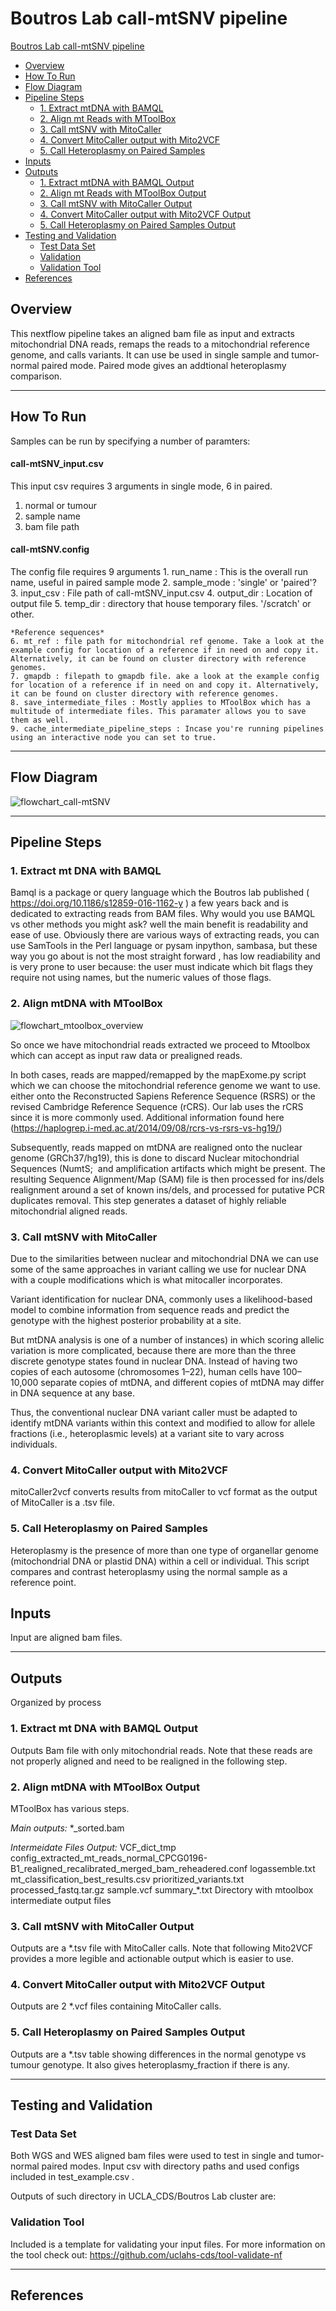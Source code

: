 # Boutros Lab call-mtSNV pipeline

 [Boutros Lab call-mtSNV pipeline](#Boutros-Lab-call-mtSNV-pipeline)
  - [Overview](#overview)
  - [How To Run](#how-to-run)
  - [Flow Diagram](#flow-diagram)
  - [Pipeline Steps](#pipeline-steps)
     - [1. Extract mtDNA with BAMQL](#1-Extract-mtDNA-with-BAMQL)
     - [2. Align mt Reads with MToolBox](#2-Align-mt-Reads-with-MToolBox)
     - [3. Call mtSNV with MitoCaller](#3-Call-mtSNV-with-MitoCaller)
     - [4. Convert MitoCaller output with Mito2VCF](#4-Convert-MitoCaller-output-with-Mito2VCF)
     - [5. Call Heteroplasmy on Paired Samples](#5-Call-Heteroplasmy-on-Paired-Samples)
  - [Inputs](#inputs)
  - [Outputs](#outputs)
     - [1. Extract mtDNA with BAMQL Output](#1-Extract-mtDNA-with-BAMQL-Output)
     - [2. Align mt Reads with MToolBox Output](#2-Align-mt-Reads-with-MToolBox-Output)
     - [3. Call mtSNV with MitoCaller Output](#3-Call-mtSNV-with-MitoCaller-Output)
     - [4. Convert MitoCaller output with Mito2VCF Output](#4-Convert-MitoCaller-output-with-Mito2VCF-Output)
     - [5. Call Heteroplasmy on Paired Samples Output](#5-Call-Heteroplasmy-on-Paired-Samples-Output)
  - [Testing and Validation](#testing-and-validation)
    - [Test Data Set](#test-data-set)
    - [Validation ](#validation-version-number)
    - [Validation Tool](#validation-tool)
  - [References](#references)

## Overview
This nextflow pipeline takes an aligned bam file as input and extracts mitochondrial DNA reads, remaps the reads to a mitochondrial reference genome, and  calls variants. It can use be used in single sample and tumor-normal paired mode. Paired mode gives an addtional heteroplasmy comparison.
___

## How To Run
Samples can be run by specifying a number of paramters:

#### call-mtSNV_input.csv
This input csv requires 3 arguments in single mode, 6 in paired. 
1. normal or tumour
2. sample name
3. bam file path


#### call-mtSNV.config
The config file requires 9 arguments
    1. run_name : This is the overall run name, useful in paired sample mode
    2. sample_mode : 'single' or 'paired'?
    3. input_csv : File path of call-mtSNV_input.csv
    4. output_dir : Location of output file
    5. temp_dir : directory that house temporary files. '/scratch' or other.

    *Reference sequences*
    6. mt_ref : file path for mitochondrial ref genome. Take a look at the example config for location of a reference if in need on and copy it. Alternatively, it can be found on cluster directory with reference genomes. 
    7. gmapdb : filepath to gmapdb file. ake a look at the example config for location of a reference if in need on and copy it. Alternatively, it can be found on cluster directory with reference genomes.
    8. save_intermediate_files : Mostly applies to MToolBox which has a multitude of intermediate files. This paramater allows you to save them as well. 
    9. cache_intermediate_pipeline_steps : Incase you're running pipelines using an interactive node you can set to true.

___

## Flow Diagram
![flowchart_call-mtSNV](flowchart_call-mtSNV.png)

___
## Pipeline Steps

### 1. Extract mt DNA with BAMQL

Bamql is a package or query language which the Boutros lab published ( https://doi.org/10.1186/s12859-016-1162-y ) a few  years back and is dedicated to extracting reads from BAM files. Why would you use BAMQL vs other methods you might ask? well the main benefit is readability and ease of use. Obviously there are various ways of extracting reads, you can use SamTools in the Perl language or pysam inpython, sambasa,  but these way you go about is not the most straight forward , has low readiability and is very prone to user because: the user must indicate which bit flags they require not using names, but the numeric values of those flags. 

### 2. Align mtDNA with MToolBox
![flowchart_mtoolbox_overview](flowchart_mtoolbox_overview.png)

So once we have mitochondrial reads extracted we proceed to Mtoolbox which can accept as input raw data or prealigned reads. 

In both cases, reads are mapped/remapped by the mapExome.py script which we can choose the mitochondrial reference genome we want to use. either onto the Reconstructed Sapiens Reference Sequence (RSRS) or the revised Cambridge Reference Sequence (rCRS). Our lab uses the rCRS since it is more commonly used. Additional information found here (https://haplogrep.i-med.ac.at/2014/09/08/rcrs-vs-rsrs-vs-hg19/)

Subsequently, reads mapped on mtDNA are realigned onto the nuclear genome (GRCh37/hg19), this is done to discard Nuclear mitochondrial Sequences (NumtS;  and amplification artifacts which might be present. The resulting Sequence Alignment/Map (SAM) file is then processed for ins/dels realignment around a set of known ins/dels, and processed for putative PCR duplicates removal. This step generates a dataset of highly reliable mitochondrial aligned reads.

### 3. Call mtSNV with MitoCaller

Due to the similarities between nuclear and mitochondrial DNA we can use some of the same approaches in variant calling we use for nuclear DNA with a couple modifications which is what mitocaller incorporates.

Variant identification for nuclear DNA, commonly uses a likelihood-based model to combine information from sequence reads and predict the genotype with the highest posterior probability at a site.

But mtDNA analysis is one of a number of instances) in which scoring allelic variation is more complicated, because there are more than the three discrete genotype states found in nuclear DNA. Instead of having two copies of each autosome (chromosomes 1–22), human cells have 100–10,000 separate copies of mtDNA, and different copies of mtDNA may differ in DNA sequence at any base. 

Thus, the conventional nuclear DNA variant caller must be adapted to identify mtDNA variants within this context and modified to allow for allele fractions (i.e., heteroplasmic levels) at a variant site to vary across individuals.

### 4. Convert MitoCaller output with Mito2VCF

mitoCaller2vcf converts results from mitoCaller to vcf format as the output of MitoCaller is a .tsv file.

### 5. Call Heteroplasmy on Paired Samples

Heteroplasmy is the presence of more than one type of organellar genome (mitochondrial DNA or plastid DNA) within a cell or individual. This script compares and contrast heteroplasmy using the normal sample as a reference point.

## Inputs

Input are aligned bam files. 
___

## Outputs

Organized by process 
### 1. Extract mt DNA with BAMQL Output
Outputs Bam file with only mitochondrial reads. Note that these reads are not properly aligned and need to be realigned in the following step.

### 2. Align mtDNA with MToolBox Output
MToolBox has various steps.

*Main outputs:*
*_sorted.bam

*Intermeidate Files Output:*
VCF_dict_tmp
config_extracted_mt_reads_normal_CPCG0196-B1_realigned_recalibrated_merged_bam_reheadered.conf
logassemble.txt
mt_classification_best_results.csv
prioritized_variants.txt
processed_fastq.tar.gz
sample.vcf
summary_*.txt
Directory with mtoolbox intermediate output files

### 3. Call mtSNV with MitoCaller Output
Outputs are a *.tsv file with MitoCaller calls. Note that following Mito2VCF provides a more legible and actionable output which is easier to use.

### 4. Convert MitoCaller output with Mito2VCF Output
Outputs are 2 *.vcf files containing MitoCaller calls.

### 5. Call Heteroplasmy on Paired Samples Output
Outputs are a *.tsv table showing differences in the normal genotype vs tumour genotype. It also gives heteroplasmy_fraction if there is any. 

___

## Testing and Validation

### Test Data Set

Both WGS and WES aligned bam files were used to test in single and tumor-normal paired modes. Input csv with directory paths and used configs included in test_example.csv .

Outputs of such directory in UCLA_CDS/Boutros Lab cluster are:

### Validation Tool

Included is a template for validating your input files. For more information on the tool check out: https://github.com/uclahs-cds/tool-validate-nf

---

## References